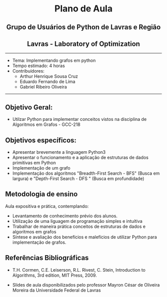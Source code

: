 <div align="center">
    <h1> Plano de Aula </h1> 
    <h2> Grupo de Usuários de Python de Lavras e Região </h2>
    <h2> Lavras - Laboratory of Optimization </h2>
    <hr>
</div>

- Tema: Implementando grafos em python
- Tempo estimado: 4 horas
- Contribuídores:
    - Arthur Henrique Sousa Cruz
    - Eduardo Fernando de Lima
    - Gabriel Ribeiro Oliveira
<hr>

## Objetivo Geral:
- Utilzar Python para implementar conceitos vistos na disciplina de Algoritmos em Grafos - GCC-218

## Objetivos específicos:
- Apresentar brevemente a linguagem Python3
- Apresentar o funcionamento e a aplicação de estruturas de dados primitivas em Python
- Implementação de um grafo
- Implementação dos algoritmos "Breadth-First Search - BFS" (Busca em largura) e "Depth-First Search - DFS " (Busca em profundidade)

## Metodologia de ensino

Aula expositiva e prática, contemplando:
- Levantamento de conhecimento prévio dos alunos.
- Utilização de uma liguagem de programação simples e intuítiva
- Trabalhar de maneira prática conceitos de estruturas de dados e algoritmos em grafos
- Síntese e avaliação dos benefícios e malefícios de utilizar Python para implementação de grafos.


## Referências Bibliográficas
- T.H. Cormen, C.E. Leiserson, R.L. Rivest, C. Stein,  Introduction to Algorithms, 3rd edition,  MIT Press, 2009.

- Slides de aula disponibilizados pelo professor Mayron César de Oliveira Moreira da Universidade Federal de Lavras


